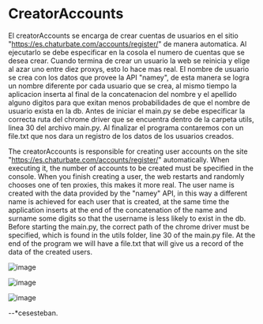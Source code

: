 # CreatorAccounts

El creatorAccounts se encarga de crear cuentas de usuarios en el sitio "https://es.chaturbate.com/accounts/register/" de manera automatica. 
Al ejecutarlo se debe especificar en la cosola el numero de cuentas que se desea crear.
Cuando termina de crear un usuario la web se reinicia y elige al azar uno entre diez proxys, esto lo hace mas real. 
El nombre de usuario se crea con los datos que provee la API "namey", de esta manera se logra un nombre diferente por cada usuario que se crea, al mismo tiempo la aplicacion inserta al final de la concatenacion del nombre y el apellido alguno digitos para que exitan menos probabilidades de que el nombre de usuario exista en la db.
Antes de iniciar el main.py se debe especificar la correcta ruta del chrome driver que se encuentra dentro de la carpeta utils, linea 30 del archivo main.py.
Al finalizar el programa contaremos con un file.txt que nos dara un registro de los datos de los usuarios creados.

The creatorAccounts is responsible for creating user accounts on the site "https://es.chaturbate.com/accounts/register/" automatically.
When executing it, the number of accounts to be created must be specified in the console.
When you finish creating a user, the web restarts and randomly chooses one of ten proxies, this makes it more real.
The user name is created with the data provided by the "namey" API, in this way a different name is achieved for each user that is created, at the same time the application inserts at the end of the concatenation of the name and surname some digits so that the username is less likely to exist in the db.
Before starting the main.py, the correct path of the chrome driver must be specified, which is found in the utils folder, line 30 of the main.py file.
At the end of the program we will have a file.txt that will give us a record of the data of the created users.

![image](https://user-images.githubusercontent.com/61483278/122101573-d7b5f680-cdea-11eb-90c5-0a6213aa2160.png)

![image](https://user-images.githubusercontent.com/61483278/122101443-accba280-cdea-11eb-82ac-5438ace3d99a.png)

![image](https://user-images.githubusercontent.com/61483278/122101490-bead4580-cdea-11eb-8d47-22de0926c027.png)



--*cesesteban.
